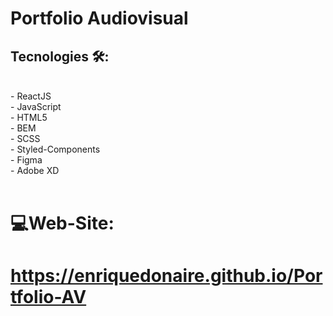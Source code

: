 # Portfolio Audiovisual 

##  Tecnologies 🛠️: 
<br/>
- ReactJS <br/>
- JavaScript <br/>
- HTML5 <br/>
- BEM <br/>
- SCSS <br/>
- Styled-Components <br/>
- Figma <br/>
- Adobe XD <br/>
<br/>

#   💻Web-Site: 

#   https://enriquedonaire.github.io/Portfolio-AV
